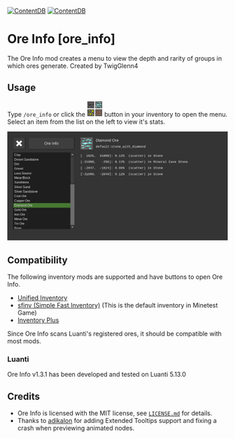 [![ContentDB](https://content.luanti.org/packages/TwigGlenn4/ore_info/shields/title/)](https://content.luanti.org/packages/TwigGlenn4/ore_info/)
[![ContentDB](https://content.luanti.org/packages/TwigGlenn4/ore_info/shields/downloads/)](https://content.luanti.org/packages/TwigGlenn4/ore_info/)

# Ore Info [ore_info]

The Ore Info mod creates a menu to view the depth and rarity of groups in which ores generate.
Created by TwigGlenn4 

## Usage
Type `/ore_info` or click the ![Ore Info](textures/ore_info_button.png) button in your inventory to open the menu.
Select an item from the list on the left to view it's stats.

![Diamond Ore Stats](screenshot.png)

## Compatibility
The following inventory mods are supported and have buttons to open Ore Info.
* [Unified Inventory](https://content.luanti.org/packages/RealBadAngel/unified_inventory/)
* [sfinv (Simple Fast Inventory)](https://content.luanti.org/packages/rubenwardy/sfinv/) (This is the default inventory in Minetest Game)
* [Inventory Plus](https://content.luanti.org/packages/TenPlus1/inventory_plus/)

Since Ore Info scans Luanti's registered ores, it should be compatible with most mods.

### Luanti
Ore Info v1.3.1 has been developed and tested on Luanti 5.13.0

## Credits

* Ore Info is licensed with the MIT license, see [`LICENSE.md`](LICENSE.md) for details.
* Thanks to [adikalon](https://github.com/adikalon) for adding Extended Tooltips support and fixing a crash when previewing animated nodes.
